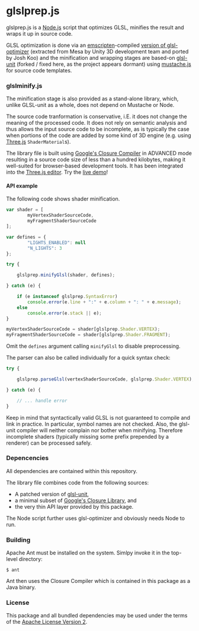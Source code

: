 glslprep.js
===========

glslprep.js is a [Node.js](https://nodejs.org) script that optimizes GLSL, minifies the result and wraps it up in source code.

GLSL optimization is done via an [emscripten](http://kripken.github.io/emscripten-site/)-compiled [version of glsl-optimizer](https://github.com/zz85/glsl-optimizer) (extracted from Mesa by Unity 3D development team and ported by Josh Koo) and the minification and wrapping stages are based-on [glsl-unit](https://code.google.com/p/glsl-unit/) (forked / fixed here, as the project appears dormant) using [mustache.js](https://github.com/janl/mustache.js) for source code templates.

### glslminify.js ###

The minification stage is also provided as a stand-alone library, which, unlike GLSL-unit as a whole, does not depend on Mustache or Node.

The source code tranformation is conservative, i.E. it does not change the meaning of the processed code. It does not rely on semantic analysis and thus allows the input source code to be incomplete, as is typically the case when portions of the code are added by some kind of 3D engine (e.g. using [Three.js](http://threejs.org) `ShaderMaterial`s).

The library file is built using [Google's Closure Compiler](https://developers.google.com/closure/compiler/) in ADVANCED mode resulting in a source code size of less than a hundred kilobytes, making it well-suited for browser-based development tools. It has been integrated into the [Three.js editor](http://threejs.org/editor). Try the [live demo](http://tschw.github.io/glslprep.js/glslminify_demo.html)!

#### API example ####

The following code shows shader minification.

```javascript
var shader = [ 
		myVertexShaderSourceCode, 
		myFragmentShaderSourceCode
];

var defines = {
		"LIGHTS_ENABLED": null
		"N_LIGHTS": 3
};

try {

	glslprep.minifyGlsl(shader, defines);

} catch (e) {

	if (e instanceof glslprep.SyntaxError)
		console.error(e.line + ":" + e.column + ": " + e.message);
	else
		console.error(e.stack || e);
}

myVertexShaderSourceCode = shader[glslprep.Shader.VERTEX);
myFragmentShaderSourceCode = shader[glslprep.Shader.FRAGMENT);

```

Omit the `defines` argument calling `minifyGlsl` to disable preprocessing.



The parser can also be called individually for a quick syntax check:

```javascript
try {

	glslprep.parseGlsl(vertexShaderSourceCode, glslprep.Shader.VERTEX);

} catch (e) {

	// ... handle error
}
```

Keep in mind that syntactically valid GLSL is not guaranteed to compile
and link in practice. In particular, symbol names are not checked.
Also, the glsl-unit compiler will neither complain nor bother when
minifying. Therefore incomplete shaders (typically missing some prefix
prepended by a renderer) can be processed safely.

### Depencencies ###

All dependencies are contained within this repository.

The library file combines code from the following sources:

- A patched version of [glsl-unit](https://code.google.com/p/glsl-unit),
- a minimal subset of [Google's Closure Library](https://developers.google.com/closure/library), and
- the very thin API layer provided by this package.

The Node script further uses glsl-optimizer and obviously needs Node to run.

### Building ###

Apache Ant must be installed on the system. Simlpy invoke it in the
top-level directory:

```
$ ant
```

Ant then uses the Closure Compiler which is contained in this package
as a Java binary.

### License ###

This package and all bundled dependencies may be used under the terms
of the [Apache License Version 2](http://www.apache.org/licenses/LICENSE-2.0).


